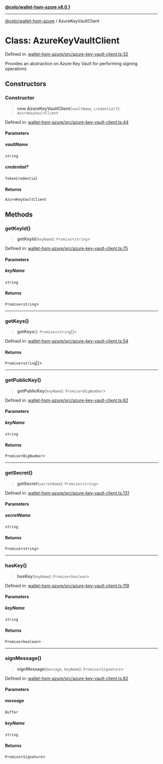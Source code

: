 [**@celo/wallet-hsm-azure v8.0.1**](../README.md)

***

[@celo/wallet-hsm-azure](../README.md) / AzureKeyVaultClient

# Class: AzureKeyVaultClient

Defined in: [wallet-hsm-azure/src/azure-key-vault-client.ts:32](https://github.com/celo-org/developer-tooling/blob/master/packages/sdk/wallets/wallet-hsm-azure/src/azure-key-vault-client.ts#L32)

Provides an abstraction on Azure Key Vault for performing signing operations

## Constructors

### Constructor

> **new AzureKeyVaultClient**(`vaultName`, `credential?`): `AzureKeyVaultClient`

Defined in: [wallet-hsm-azure/src/azure-key-vault-client.ts:44](https://github.com/celo-org/developer-tooling/blob/master/packages/sdk/wallets/wallet-hsm-azure/src/azure-key-vault-client.ts#L44)

#### Parameters

##### vaultName

`string`

##### credential?

`TokenCredential`

#### Returns

`AzureKeyVaultClient`

## Methods

### getKeyId()

> **getKeyId**(`keyName`): `Promise`\<`string`\>

Defined in: [wallet-hsm-azure/src/azure-key-vault-client.ts:75](https://github.com/celo-org/developer-tooling/blob/master/packages/sdk/wallets/wallet-hsm-azure/src/azure-key-vault-client.ts#L75)

#### Parameters

##### keyName

`string`

#### Returns

`Promise`\<`string`\>

***

### getKeys()

> **getKeys**(): `Promise`\<`string`[]\>

Defined in: [wallet-hsm-azure/src/azure-key-vault-client.ts:54](https://github.com/celo-org/developer-tooling/blob/master/packages/sdk/wallets/wallet-hsm-azure/src/azure-key-vault-client.ts#L54)

#### Returns

`Promise`\<`string`[]\>

***

### getPublicKey()

> **getPublicKey**(`keyName`): `Promise`\<`BigNumber`\>

Defined in: [wallet-hsm-azure/src/azure-key-vault-client.ts:62](https://github.com/celo-org/developer-tooling/blob/master/packages/sdk/wallets/wallet-hsm-azure/src/azure-key-vault-client.ts#L62)

#### Parameters

##### keyName

`string`

#### Returns

`Promise`\<`BigNumber`\>

***

### getSecret()

> **getSecret**(`secretName`): `Promise`\<`string`\>

Defined in: [wallet-hsm-azure/src/azure-key-vault-client.ts:131](https://github.com/celo-org/developer-tooling/blob/master/packages/sdk/wallets/wallet-hsm-azure/src/azure-key-vault-client.ts#L131)

#### Parameters

##### secretName

`string`

#### Returns

`Promise`\<`string`\>

***

### hasKey()

> **hasKey**(`keyName`): `Promise`\<`boolean`\>

Defined in: [wallet-hsm-azure/src/azure-key-vault-client.ts:119](https://github.com/celo-org/developer-tooling/blob/master/packages/sdk/wallets/wallet-hsm-azure/src/azure-key-vault-client.ts#L119)

#### Parameters

##### keyName

`string`

#### Returns

`Promise`\<`boolean`\>

***

### signMessage()

> **signMessage**(`message`, `keyName`): `Promise`\<`Signature`\>

Defined in: [wallet-hsm-azure/src/azure-key-vault-client.ts:82](https://github.com/celo-org/developer-tooling/blob/master/packages/sdk/wallets/wallet-hsm-azure/src/azure-key-vault-client.ts#L82)

#### Parameters

##### message

`Buffer`

##### keyName

`string`

#### Returns

`Promise`\<`Signature`\>
